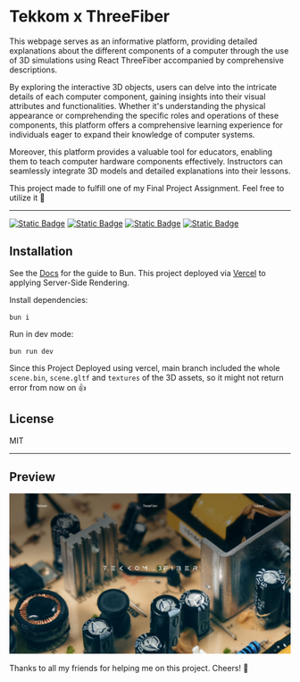 # Tekkom x ThreeFiber

This webpage serves as an informative platform, providing detailed explanations about the different components of a computer through the use of 3D simulations using React ThreeFiber accompanied by comprehensive descriptions. 

By exploring the interactive 3D objects, users can delve into the intricate details of each computer component, gaining insights into their visual attributes and functionalities. Whether it's understanding the physical appearance or comprehending the specific roles and operations of these components, this platform offers a comprehensive learning experience for individuals eager to expand their knowledge of computer systems.

Moreover, this platform provides a valuable tool for educators, enabling them to teach computer hardware components effectively. Instructors can seamlessly integrate 3D models and detailed explanations into their lessons.

This project made to fulfill one of my Final Project Assignment. Feel free to utilize it 🙌

---

[![Static Badge](https://img.shields.io/badge/node-20.10.0-1603)][node] [![Static Badge](https://img.shields.io/badge/bun-1.0.16-f472b6)][bun1.0.16] [![Static Badge](https://img.shields.io/badge/ReactJS-18-087ea4)][react] [![Static Badge](https://img.shields.io/badge/NextJS-14-161616)][next]

## Installation

See the [Docs][bun] for the guide to Bun. This project deployed via [Vercel][vercel] to applying Server-Side Rendering.

Install dependencies:
```
bun i
```

Run in dev mode:
```
bun run dev
```

Since this Project Deployed using vercel, main branch included the whole `scene.bin`, `scene.gltf` and `textures` of the 3D assets, so it might not return error from now on 👍

## License

MIT

---

## Preview

![preview](./public/common/preview.png)

Thanks to all my friends for helping me on this project. Cheers! 🥂

[node]: https://nodejs.org/en/blog/release/v20.10.0
[bun]: https://bun.sh/docs
[bun1.0.16]: https://bun.sh/blog/bun-v1.0.16
[react]: https://react.dev/learn
[next]: https://nextjs.org/
[deploy]: https://github.com/SenzawaG/TekkomFiber.dev/tree/deploy
[vercel]: https://vercel.com/